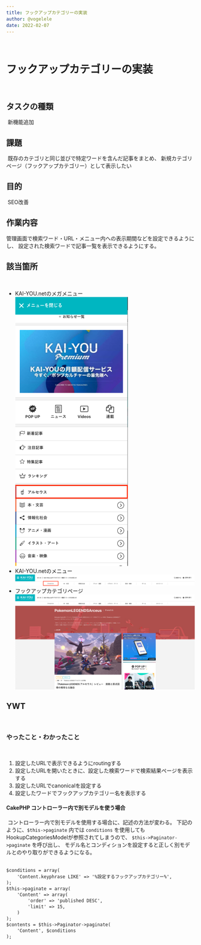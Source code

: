 ```yaml
---
title: フックアップカテゴリーの実装
author: @vogelele
date: 2022-02-07
---
```

​
​
# フックアップカテゴリーの実装
​
## タスクの種類
​
新機能追加
​
## 課題
​
既存のカテゴリと同じ並びで特定ワードを含んだ記事をまとめ、
新規カテゴリページ（フックアップカテゴリー）として表示したい
​
​
## 目的
​
SEO改善
​
​
## 作業内容
​
管理画面で検索ワード・URL・メニュー内への表示期間などを設定できるようにし、
設定された検索ワードで記事一覧を表示できるようにする。
​
​
## 該当箇所
​
* KAI-YOU.netのメガメニュー![](./images/20220207-1.png)
* KAI-YOU.netのメニュー![](./images/20220207-2.png)
* フックアップカテゴリページ![](./images/20220207-3.png)
​
## YWT
​
### やったこと・わかったこと
​
1. 設定したURLで表示できるようにroutingする
2. 設定したURLを開いたときに、設定した検索ワードで検索結果ページを表示する
3. 設定したURLでcanonicalを設定する
4. 設定したワードでフックアップカテゴリー名を表示する
​
#### CakePHP コントローラー内で別モデルを使う場合
​
コントローラー内で別モデルを使用する場合に、記述の方法が変わる。
​
下記のように、`$this->paginate` 内では `conditions` を使用してもHookupCategoriesModelが参照されてしまうので、
`$this->Paginator->paginate` を呼び出し、
モデル名とコンディションを設定すると正しく別モデルとのやり取りができるようになる。
​
```php:HookupCategoryController.php
​
$conditions = array(
    'Content.keyphrase LIKE' => '%設定するフックアップカテゴリー%',
);
$this->paginate = array(
    'Content' => array(
        'order' => 'published DESC',
        'limit' => 15,
    )
);
$contents = $this->Paginator->paginate(
    'Content', $conditions
);

```
